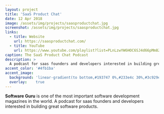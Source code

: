 ```yaml
---
layout: project
title: 'SaaS Product Chat'
date: 12 Apr 2018
image: /assets/img/projects/saasproductchat.jpg
screenshot: /assets/img/projects/saasproductchat.jpg
links:
  - title: Website
    url: https://saasproductchat.com/
  - title: YouTube
    url: https://www.youtube.com/playlist?list=PLnLzwYW6HOC6SJ4d66pMm8ZWjEmgIwwRp
caption: The SaaS Product Chat Podcast
description: >
  A podcast for saas founders and developers interested in building great software products.
accent_color: '#4fb1ba'
accent_image:
  background: 'linear-gradient(to bottom,#193747 0%,#233e4c 30%,#3c929e 50%,#d5d5d4 70%,#cdccc8 100%)'
  overlay:    true
---
```


**Software Guru** is one of the most important software development magazines in the world. A podcast for saas founders and developers interested in building great software products.
